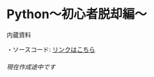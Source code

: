 # Python〜初心者脱却編〜

内蔵資料

・ソースコード: [リンクはこちら](https://github.com/katsuta1104/Python-BeginnerBreak-/tree/main/Explanation)

###### 現在作成途中です

